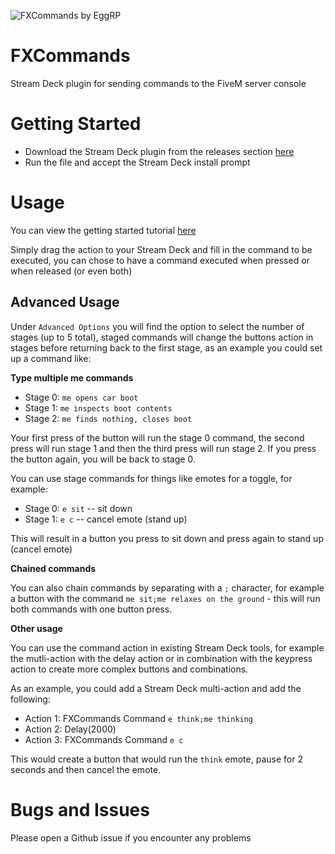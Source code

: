 ![FXCommands by EggRP](https://i.imgur.com/El3AiAZ.png 'FXCommands')

# FXCommands

Stream Deck plugin for sending commands to the FiveM server console

# Getting Started

- Download the Stream Deck plugin from the releases section [here](https://github.com/EggRP/fxcommands/releases/)
- Run the file and accept the Stream Deck install prompt

# Usage

You can view the getting started tutorial [here](https://google.com)

Simply drag the action to your Stream Deck and fill in the command to be executed, you can chose to have a command executed when pressed or when released (or even both)

## Advanced Usage

Under `Advanced Options` you will find the option to select the number of stages (up to 5 total), staged commands will change the buttons action in stages before returning back to the first stage, as an example you could set up a command like:

**Type multiple me commands**

- Stage 0: `me opens car boot`
- Stage 1: `me inspects boot contents`
- Stage 2: `me finds nothing, closes boot`

Your first press of the button will run the stage 0 command, the second press will run stage 1 and then the third press will run stage 2. If you press the button again, you will be back to stage 0.

You can use stage commands for things like emotes for a toggle, for example:

- Stage 0: `e sit` -- sit down
- Stage 1: `e c` -- cancel emote (stand up)

This will result in a button you press to sit down and press again to stand up (cancel emote)

**Chained commands**

You can also chain commands by separating with a `;` character, for example a button with the command `me sit;me relaxes on the ground` - this will run both commands with one button press.

**Other usage**

You can use the command action in existing Stream Deck tools, for example the mutli-action with the delay action or in combination with the keypress action to create more complex buttons and combinations.

As an example, you could add a Stream Deck multi-action and add the following:

- Action 1: FXCommands Command `e think;me thinking`
- Action 2: Delay(2000)
- Action 3: FXCommands Command `e c`

This would create a button that would run the `think` emote, pause for 2 seconds and then cancel the emote.

# Bugs and Issues

Please open a Github issue if you encounter any problems
